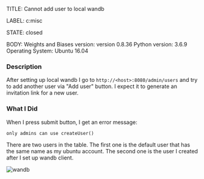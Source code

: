 TITLE:
Cannot add user to local wandb

LABEL:
c:misc

STATE:
closed

BODY:
Weights and Biases version: version 0.8.36
Python version: 3.6.9
Operating System: Ubuntu 16.04

### Description

After setting up local wandb I go to `http://<host>:8080/admin/users` and try to add another user via "Add user" button.
I expect it to generate an invitation link for a new user.

### What I Did

When I press submit button, I get an error message:
```
only admins can use createUser()
```
There are two users in the table. The first one is the default user that has the same name as my ubuntu account. The second one is the user I created after I set up wandb client.

![wandb](https://user-images.githubusercontent.com/32386791/82642600-daa9dc00-9c16-11ea-84d7-2f2f549c1623.png)


